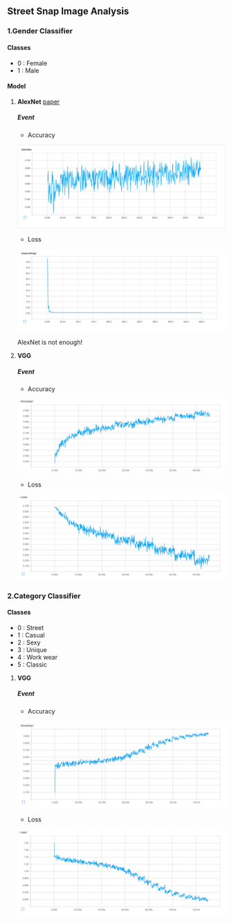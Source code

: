 ## Street Snap Image Analysis

### 1.Gender Classifier

#### Classes
- 0 : Female
- 1 : Male

#### Model

1. **AlexNet** [paper](https://papers.nips.cc/paper/4824-imagenet-classification-with-deep-convolutional-neural-networks.pdf)

	##### Event

	- Accuracy

	![images](images/gender_alexnet_accuracy.png)

	- Loss

	![images](images/gender_alexnet_loss.png)

	AlexNet is not enough!

2. **VGG**

	##### Event

	- Accuracy

	![images](images/gender_vgg_accuracy.png)

	- Loss

	![images](images/gender_vgg_loss.png)

### 2.Category Classifier

#### Classes
- 0 : Street
- 1 : Casual
- 2 : Sexy
- 3 : Unique
- 4 : Work wear
- 5 : Classic

1. **VGG**

	##### Event

	- Accuracy

	![images](images/category_vgg_accuracy.png)

	- Loss

	![images](images/category_vgg_loss.png)


